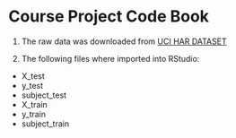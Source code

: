 # Course Project Code Book

1. The raw data was downloaded from [UCI HAR DATASET](https://d396qusza40orc.cloudfront.net/getdata%2Fprojectfiles%2FUCI%20HAR%20Dataset.zip)

2. The following files where imported into RStudio:
  + X_test
  + y_test
  + subject_test
  + X_train
  + y_train
  + subject_train
